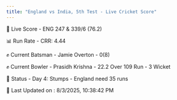 ```yaml
---
title: "England vs India, 5th Test - Live Cricket Score"
---
```


🔴 Live Score - ENG 247 & 339/6 (76.2)  

📊 Run Rate - CRR: 4.44  

✊ Current Batsman - Jamie Overton - 0(8)  

✊ Current Bowler - Prasidh Krishna - 22.2 Over 109 Run - 3 Wicket  

📑 Status - Day 4: Stumps - England need 35 runs

📝 Last Updated on : 8/3/2025, 10:38:42 PM  

